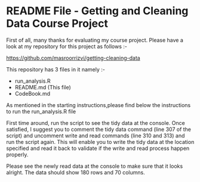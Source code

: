# README File - Getting and Cleaning Data Course Project

First of all, many thanks for evaluating my course project. Please have a look at my repository for this project as follows :-

https://github.com/masroorrizvi/getting-cleaning-data

This repository has 3 files in it namely :-

- run_analysis.R
- README.md (This file)
- CodeBook.md


As mentioned in the starting instructions,please find below the instructions to run the run_analysis.R file

First time around, run the script to see the tidy data at the console. Once satisfied, I suggest you to comment the tidy data command (line 307 of the script) and uncomment write and read commands (line 310 and 313) and run the script again. This will enable you to write the tidy data at the location specified and read it back to validate if the write and read process happen properly.

Please see the newly read data at the console to make sure that it looks alright. The data should show 180 rows and 70 columns.



